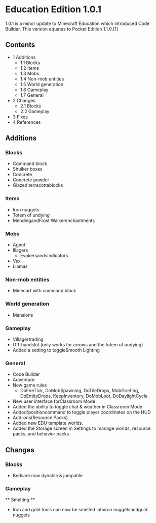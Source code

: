 # Education Edition 1.0.1
1.0.1 is a minor update to Minecraft Education which introduced Code Builder. This version equates to Pocket Edition 1.1.0.[1]

## Contents
- 1 Additions
	- 1.1 Blocks
	- 1.2 Items
	- 1.3 Mobs
	- 1.4 Non-mob entities
	- 1.5 World generation
	- 1.6 Gameplay
	- 1.7 General
- 2 Changes
	- 2.1 Blocks
	- 2.2 Gameplay
- 3 Fixes
- 4 References

## Additions
### Blocks
- Command block
- Shulker boxes
- Concrete
- Concrete powder
- Glazed terracottablocks

### Items
- Iron nuggets
- Totem of undying
- MendingandFrost Walkerenchantments

### Mobs
- Agent
- Illagers
	- Evokersandvindicators
- Vex
- Llamas

### Non-mob entities
- Minecart with command block

### World generation
- Mansions

### Gameplay
- Villagertrading
- Off-handslot (only works for arrows and the totem of undying)
- Added a setting to toggleSmooth Lighting

### General
- Code Builder
- Adventure
- New game rules
	- DoFireTick, DoMobSpawning, DoTileDrops, MobGriefing, DoEntityDrops, KeepInventory, DoMobLoot, DoDaylightCycle
- New user interface forClassroom Mode
- Added the ability to toggle chat & weather in Classroom Mode
- Added/positioncommand to toggle player coordinates on the HUD
- Add-ons(Resource Packs)
- Added new EDU template worlds.
- Added the Storage screen in Settings to manage worlds, resource packs, and behavior packs

## Changes
### Blocks
- Bedsare now dyeable & jumpable

### Gameplay
** Smelting **
- Iron and gold tools can now be smelted intoiron nuggetsandgold nuggets

